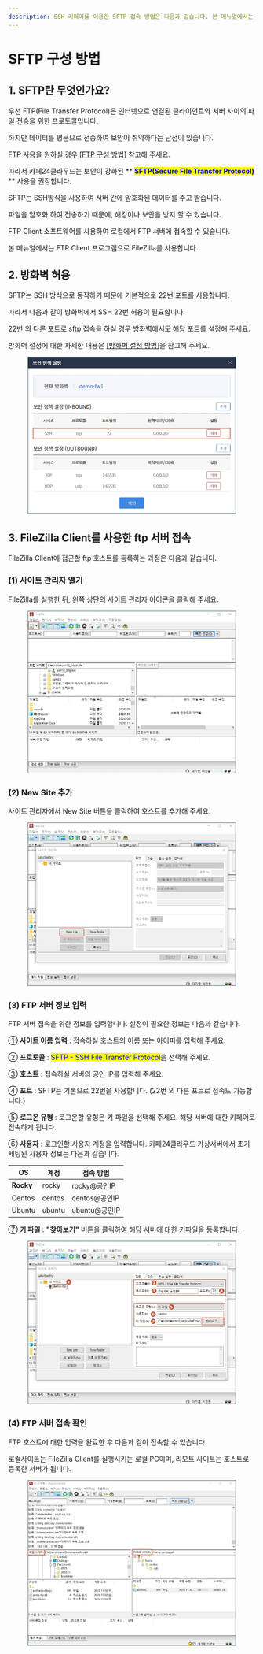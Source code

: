 ```yaml
---
description: SSH 키페어를 이용한 SFTP 접속 방법은 다음과 같습니다. 본 메뉴얼에서는 FTP 소프트웨어로 FileZilla를 사용합니다.
---
```


# SFTP 구성 방법

## 1. SFTP란 무엇인가요?

우선 FTP(File Transfer Protocol)은 인터넷으로 연결된 클라이언트와 서버 사이의 파일 전송을 위한 프로토콜입니다.

하지만 데이터를 평문으로 전송하여 보안이 취약하다는 단점이 있습니다.

FTP 사용을 원하실 경우 [\[FTP 구성 방법\]](ftp.md) 참고해 주세요.



따라서 카페24클라우드는 보안이 강화된 ** **<mark style="color:blue;">**SFTP(Secure File Transfer Protocol)**</mark>** ** 사용을 권장합니다.

SFTP는 SSH방식을 사용하여 서버 간에 암호화된 데이터를 주고 받습니다.

파일을 암호화 하여 전송하기 때문에, 해킹이나 보안을 방지 할 수 있습니다.



FTP Client 소프트웨어를 사용하여 로컬에서 FTP 서버에 접속할 수 있습니다.

본 메뉴얼에서는 FTP Client 프로그램으로 FileZilla를 사용합니다.







## 2. 방화벽 허용

SFTP는 SSH 방식으로 동작하기 때문에 기본적으로 22번 포트를 사용합니다.&#x20;

따라서 다음과 같이 방화벽에서 SSH 22번 허용이 필요합니다.

22번 외 다른 포트로 sftp 접속을 하실 경우 방화벽에서도 해당 포트를 설정해 주세요.



방화벽 설정에 대한 자세한 내용은 [\[방화벽 설정 방법\]](../../../security/security/config.md)을 참고해 주세요.

<figure><img src="../../../.gitbook/assets/image (3) (2).png" alt=""><figcaption></figcaption></figure>







## 3. FileZilla Client를 사용한 ftp 서버 접속

FileZilla Client에 접근할 ftp 호스트를 등록하는 과정은 다음과 같습니다.

### (1) 사이트 관리자 열기

FileZilla를 실행한 뒤, 왼쪽 상단의 사이트 관리자 아이콘을 클릭해 주세요.

<figure><img src="../../../.gitbook/assets/image (2) (1).png" alt=""><figcaption></figcaption></figure>





### (2) New Site 추가

사이트 관리자에서 New Site 버튼을 클릭하여 호스트를 추가해 주세요.

<figure><img src="../../../.gitbook/assets/image (3) (1) (1).png" alt=""><figcaption></figcaption></figure>





### (3) FTP 서버 정보 입력

FTP 서버 접속을 위한 정보를 입력합니다. 설정이 필요한 정보는 다음과 같습니다.&#x20;

① **사이트 이름 입력** : 접속하실 호스트의 이름 또는 아이피를 입력해 주세요.

② **프로토콜** : <mark style="color:blue;">SFTP - SSH File Transfer Protocol</mark>을 선택해 주세요.&#x20;

③ **호스트** : 접속하실 서버의 공인 IP를 입력해 주세요.

④ **포트** : SFTP는 기본으로 22번을 사용합니다. (22번 외 다른 포트로 접속도 가능합니다.)

⑤ **로그온 유형** : 로그온할 유형은 키 파일을 선택해 주세요. 해당 서버에 대한 키페어로 접속하게 됩니다.

⑥ **사용자** : 로그인할 사용자 계정을 입력합니다. 카페24클라우드 가상서버에서 초기 세팅된 사용자 정보는 다음과 같습니다. &#x20;

| OS        | 계정     | 접속 방법       |
| --------- | ------ | ----------- |
| **Rocky** | rocky  | rocky@공인IP  |
| Centos    | centos | centos@공인IP |
| Ubuntu    | ubuntu | ubuntu@공인IP |



⑦ **키 파일** : **"찾아보기"** 버튼을 클릭하여 해당 서버에 대한 키파일을 등록합니다.

<figure><img src="../../../.gitbook/assets/image (6) (1).png" alt=""><figcaption></figcaption></figure>





### (4) FTP 서버 접속 확인

FTP 호스트에 대한 입력을 완료한 후 다음과 같이 접속할 수 있습니다.&#x20;

로컬사이트는 FileZilla Client를 실행시키는 로컬 PC이며, 리모트 사이트는 호스트로 등록한 서버가 됩니다.

<figure><img src="../../../.gitbook/assets/image (8) (1) (1).png" alt=""><figcaption></figcaption></figure>



